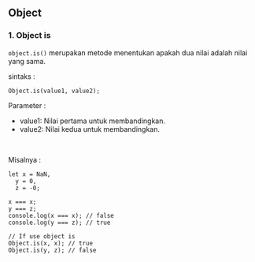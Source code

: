 ## Object

### 1. Object is

`object.is()` merupakan metode menentukan apakah dua nilai adalah nilai yang sama.

sintaks :

```
Object.is(value1, value2);
```

Parameter :

- value1: Nilai pertama untuk membandingkan.
- value2: Nilai kedua untuk membandingkan.

<br />

Misalnya :

```
let x = NaN,
  y = 0,
  z = -0;

x === x;
y === z;
console.log(x === x); // false
console.log(y === z); // true

// If use object is
Object.is(x, x); // true
Object.is(y, z); // false
```

